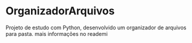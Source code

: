 # OrganizadorArquivos
Projeto de estudo com Python, desenvolvido um organizador de arquivos para pasta. mais informações no reademi
